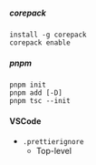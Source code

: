 ##### corepack
```
install -g corepack
corepack enable
```

##### pnpm
```
pnpm init
pnpm add [-D]
pnpm tsc --init
```

#### VSCode
- `.prettierignore`
  - Top-level
